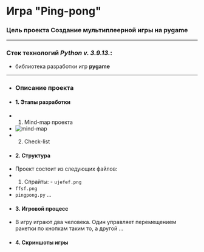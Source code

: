 
# Игра "Ping-pong"  
### Цель проекта  Создание мультиплеерной игры на pygame  
----
  ### Стек технологий  _Python v. 3.9.13._:
  - библиотека разработки игр **pygame**  
  - ----  
  - ### Описание проекта  
  - #### 1. Этапы разработки 
  - 1. Mind-map проекта  
  - ![mind-map](./mind-map.png "mind-map") 
  -  2. Check-list  
  - #### 2. Структура 
  - Проект состоит из следующих файлов:  
  - 1. Спрайты:  - `ujefef.png`  
  - `ffsf.png`
  - `pingpong.py`  ...  
  - #### 3. Игровой процесс  
  - В игру играют два человека. Один  управляет перемещением ракетки по кнопкам таким то, а другой ... 
  -  #### 4. Скриншоты игры
